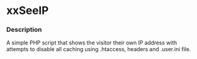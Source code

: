 # xxSeeIP

### Description ###
A simple PHP script that shows the visitor their own IP address with attempts to disable all caching using .htaccess, headers and .user.ini file.
